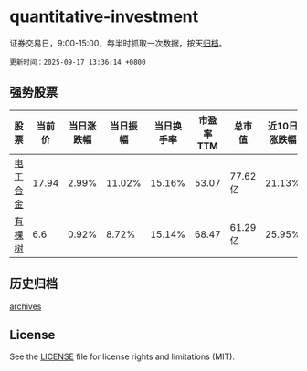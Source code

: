 # quantitative-investment

证券交易日，9:00-15:00，每半时抓取一次数据，按天[归档](archives)。

`更新时间：2025-09-17 13:36:14 +0800`

## 强势股票

|股票|当前价|当日涨跌幅|当日振幅|当日换手率|市盈率TTM|总市值|近10日涨跌幅|
|----|----|----|----|----|----|----|----|
|[电工合金](https://xueqiu.com/S/SZ300697)|17.94|2.99%|11.02%|15.16%|53.07|77.62亿|21.13%|
|[有棵树](https://xueqiu.com/S/SZ300209)|6.6|0.92%|8.72%|15.14%|68.47|61.29亿|25.95%|

## 历史归档

[archives](archives)

## License

See the [LICENSE](LICENSE) file for license rights and limitations (MIT).